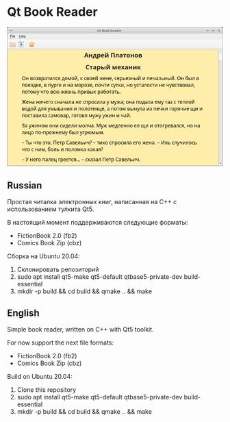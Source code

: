 # Qt Book Reader #

![Screenshot](./screenshot.png)

## Russian ##
Простая читалка электронных книг, написанная на C++ с использованием тулкита Qt5.

В настоящий момент поддерживаются следующие форматы:
* FictionBook 2.0 (fb2)
* Comics Book Zip (cbz)

Сборка на Ubuntu 20.04:
1. Склонировать репозиторий
2. sudo apt install qt5-make qt5-default qtbase5-private-dev build-essential
3. mkdir -p build && cd build && qmake .. && make

## English ##
Simple book reader, written on C++ with Qt5 toolkit.

For now support the next file formats:
* FictionBook 2.0 (fb2)
* Comics Book Zip (cbz)

Build on Ubuntu 20.04:
1. Clone this repository
2. sudo apt install qt5-make qt5-default qtbase5-private-dev build-essential
3. mkdir -p build && cd build && qmake .. && make

